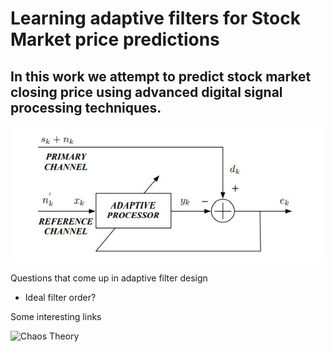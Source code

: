 # Learning adaptive filters for Stock Market price predictions 

## In this work we attempt to predict stock market closing price using advanced digital signal processing techniques. 


![image1](Images/adaptive_flowchart_stern.jpg)

Questions that come up in adaptive filter design 
- Ideal filter order? 



Some interesting links 

![Chaos Theory](https://iknowfirst.com/stock_market_forecast_chaos_theory_revealing_how_the_stock_market_works)

